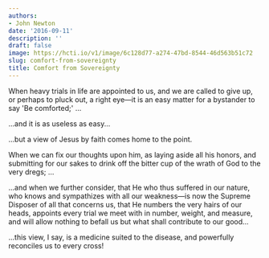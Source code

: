 ```yaml
---
authors:
- John Newton
date: '2016-09-11'
description: ''
draft: false
image: https://hcti.io/v1/image/6c128d77-a274-47bd-8544-46d563b51c72
slug: comfort-from-sovereignty
title: Comfort from Sovereignty
---
```


When heavy trials in life are appointed to us, and we are called to give up, or perhaps to pluck out, a right eye—it is an easy matter for a bystander to say 'Be comforted;' ...

...and it is as useless as easy...

...but a view of Jesus by faith comes home to the point.

When we can fix our thoughts upon him, as laying aside all his honors, and submitting for our sakes to drink off the bitter cup of the wrath of God to the very dregs; ...

...and when we further consider, that He who thus suffered in our nature, who knows and sympathizes with all our weakness—is now the Supreme Disposer of all that concerns us, that He numbers the very hairs of our heads, appoints every trial we meet with in number, weight, and measure, and will allow nothing to befall us but what shall contribute to our good...

...this view, I say, is a medicine suited to the disease, and powerfully reconciles us to every cross!